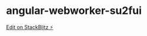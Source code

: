 # angular-webworker-su2fui

[Edit on StackBlitz ⚡️](https://stackblitz.com/edit/angular-webworker-su2fui)